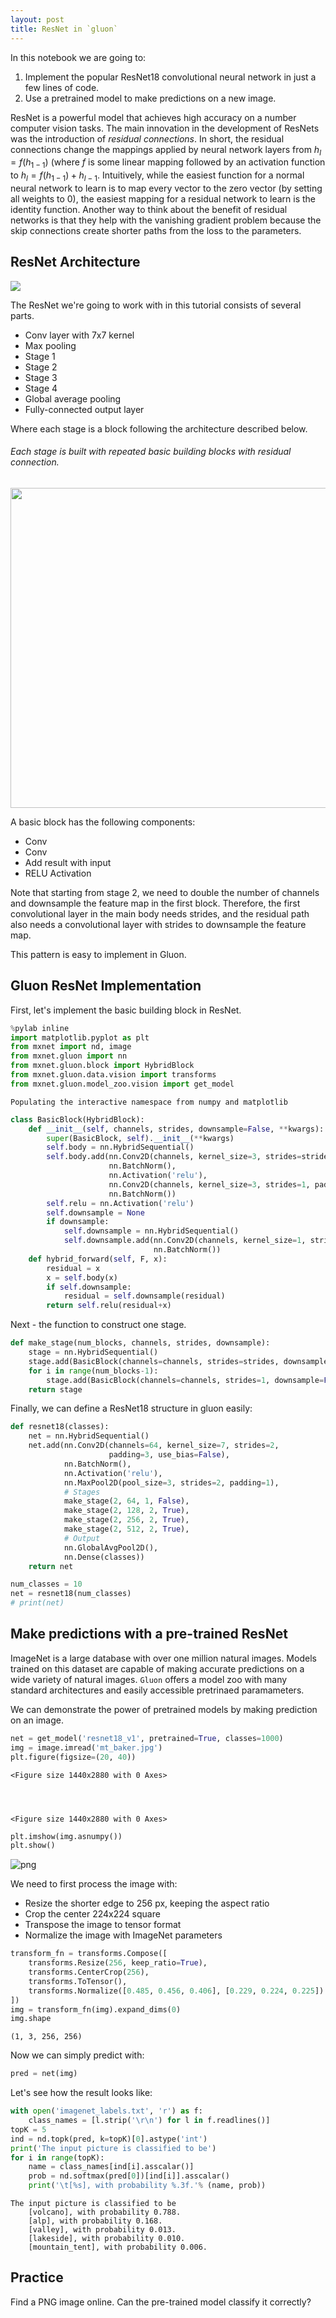 ```yaml
---
layout: post
title: ResNet in `gluon`
---
```


In this notebook we are going to:

1. Implement the popular ResNet18 convolutional neural network in just a few lines of code.
2. Use a pretrained model to make predictions on a new image.

ResNet is a powerful model that achieves high accuracy on a number computer vision tasks. The main innovation in the development of ResNets was the introduction of *residual connections*. In short, the residual connections change the mappings applied by neural network layers from $h_l = f(h_{1-1})$ (where $f$ is some linear mapping followed by an activation function to $h_l = f(h_{1-1}) + h_{l-1}$. Intuitively, while the easiest function for a normal neural network to learn is to map every vector to the zero vector (by setting all weights to $0$), the easiest mapping for a residual network to learn is the identity function. Another way to think about the benefit of residual networks is that they help with the vanishing gradient problem because the skip connections create shorter paths from the loss to the parameters. 


## ResNet Architecture

<img src="http://hangzh.com/ICCV19-GluonCV/images/resnet34-landscape.png">



The ResNet we're going to work with in this tutorial consists of several parts.
- Conv layer with 7x7 kernel
- Max pooling
- Stage 1
- Stage 2
- Stage 3
- Stage 4
- Global average pooling
- Fully-connected output layer

Where each stage is a block following the architecture described below.

###### Each stage is built with repeated basic building blocks with residual connection.

<img src="http://hangzh.com/ICCV19-GluonCV/images/resnet-basicblock.png" width=512>

A basic block has the following components:

- Conv
- Conv
- Add result with input
- RELU Activation

Note that starting from stage 2, we need to double the number of channels and downsample the feature map in the first block. Therefore, the first convolutional layer in the main body needs strides, and the residual path also needs a convolutional layer with strides to downsample the feature map.

This pattern is easy to implement in Gluon.

## Gluon ResNet Implementation 

First, let's implement the basic building block in ResNet.


```python
%pylab inline
import matplotlib.pyplot as plt
from mxnet import nd, image
from mxnet.gluon import nn
from mxnet.gluon.block import HybridBlock
from mxnet.gluon.data.vision import transforms
from mxnet.gluon.model_zoo.vision import get_model
```

    Populating the interactive namespace from numpy and matplotlib



```python
class BasicBlock(HybridBlock):
    def __init__(self, channels, strides, downsample=False, **kwargs):
        super(BasicBlock, self).__init__(**kwargs)
        self.body = nn.HybridSequential()
        self.body.add(nn.Conv2D(channels, kernel_size=3, strides=strides, padding=1, use_bias=False),
                      nn.BatchNorm(),
                      nn.Activation('relu'),
                      nn.Conv2D(channels, kernel_size=3, strides=1, padding=1, use_bias=False),
                      nn.BatchNorm())
        self.relu = nn.Activation('relu')
        self.downsample = None
        if downsample:
            self.downsample = nn.HybridSequential()
            self.downsample.add(nn.Conv2D(channels, kernel_size=1, strides=strides, padding=1, use_bias=False),
                                nn.BatchNorm())
    def hybrid_forward(self, F, x):
        residual = x
        x = self.body(x)
        if self.downsample:
            residual = self.downsample(residual)
        return self.relu(residual+x)
```

Next - the function to construct one stage.


```python
def make_stage(num_blocks, channels, strides, downsample):
    stage = nn.HybridSequential()
    stage.add(BasicBlock(channels=channels, strides=strides, downsample=downsample))
    for i in range(num_blocks-1):
        stage.add(BasicBlock(channels=channels, strides=1, downsample=False))
    return stage
```

Finally, we can define a ResNet18 structure in gluon easily:


```python
def resnet18(classes):
    net = nn.HybridSequential()
    net.add(nn.Conv2D(channels=64, kernel_size=7, strides=2,
                      padding=3, use_bias=False),
            nn.BatchNorm(),
            nn.Activation('relu'),
            nn.MaxPool2D(pool_size=3, strides=2, padding=1),
            # Stages
            make_stage(2, 64, 1, False),
            make_stage(2, 128, 2, True),
            make_stage(2, 256, 2, True),
            make_stage(2, 512, 2, True),
            # Output
            nn.GlobalAvgPool2D(),
            nn.Dense(classes))
    return net
```


```python
num_classes = 10
net = resnet18(num_classes)
# print(net)
```

## Make predictions with a pre-trained ResNet

ImageNet is a large database with over one million natural images. Models trained on this dataset are capable of making accurate predictions on a wide variety of natural images. `Gluon` offers a model zoo with many standard architectures and easily accessible pretrinaed paramameters.

We can demonstrate the power of pretrained models by making prediction on an image.


```python
net = get_model('resnet18_v1', pretrained=True, classes=1000)
img = image.imread('mt_baker.jpg')
plt.figure(figsize=(20, 40))
```




    <Figure size 1440x2880 with 0 Axes>




    <Figure size 1440x2880 with 0 Axes>



```python
plt.imshow(img.asnumpy())
plt.show()
```


![png](http://hangzh.com/ICCV19-GluonCV/images/resnet_gluon_files/resnet_gluon_21_0.png)


We need to first process the image with:

- Resize the shorter edge to 256 px, keeping the aspect ratio
- Crop the center 224x224 square
- Transpose the image to tensor format
- Normalize the image with ImageNet parameters


```python
transform_fn = transforms.Compose([
    transforms.Resize(256, keep_ratio=True),
    transforms.CenterCrop(256),
    transforms.ToTensor(),
    transforms.Normalize([0.485, 0.456, 0.406], [0.229, 0.224, 0.225])
])
img = transform_fn(img).expand_dims(0)
img.shape
```




    (1, 3, 256, 256)



Now we can simply predict with:


```python
pred = net(img)
```

Let's see how the result looks like:


```python
with open('imagenet_labels.txt', 'r') as f:
    class_names = [l.strip('\r\n') for l in f.readlines()]
topK = 5
ind = nd.topk(pred, k=topK)[0].astype('int')
print('The input picture is classified to be')
for i in range(topK):
    name = class_names[ind[i].asscalar()]
    prob = nd.softmax(pred[0])[ind[i]].asscalar()
    print('\t[%s], with probability %.3f.'% (name, prob))
```

    The input picture is classified to be
    	[volcano], with probability 0.788.
    	[alp], with probability 0.168.
    	[valley], with probability 0.013.
    	[lakeside], with probability 0.010.
    	[mountain_tent], with probability 0.006.


## Practice

Find a PNG image online. Can the pre-trained model classify it correctly?
